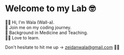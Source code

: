 
# Welcome to my Lab 🤓


👋🏾 Hi, I'm Wala (Wall-a). <br />
👾 Join me on my coding journey. <br />
🥼 Background in Medicine and Teaching. <br />
🧚🏾 Love to learn. <br />

Don't hesitate to hit me up -> zeidanwala@gmail.com 🙌🏾


